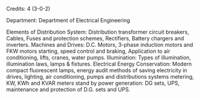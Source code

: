 Credits: 4 (3-0-2)

Department: Department of Electrical Engineering

Elements of Distribution System: Distribution transformer circuit breakers, Cables, Fuses and protection schemes, Rectifiers, Battery chargers and inverters. Machines and Drives: D.C. Motors, 3-phase induction motors and FKW motors starting, speed control and braking, Application to air conditioning, lifts, cranes, water pumps. Illumination: Types of illumination, illumination laws, lamps & fixtures. Electrical Energy Conservation: Modern compact fluorescent lamps, energy audit methods of saving electricity in drives, lighting, air conditioning, pumps and distributions systems metering, KW, KWh and KVAR meters stand by power generation: DG sets, UPS, maintenance and protection of D.G. sets and UPS.